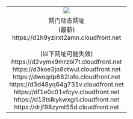 ﻿<table>
  <tr></tr>
  <tr><td colspan=2 align=center><img src="https://d1h9yzirxt2amn.cloudfront.net/Up/oGate.jpg" /></td></tr>
  <tr><td colspan=2 align=center>网门动态网址<br/>(最新)
<br>https://d1h9yzirxt2amn.cloudfront.net
<br/><br/>(以下网址可能失效)
<br>https://d2vymx9mrzbl7t.cloudfront.net
<br>https://d3koe3jo8ctwul.cloudfront.net
<br>https://dwoqdp682lofo.cloudfront.net
<br>https://d3d48yq64g731v.cloudfront.net
<br>https://df1e0c01vfcyv.cloudfront.net
<br>https://d13tslkykwxgrl.cloudfront.net
<br>https://drjf98zymt55d.cloudfront.net
    </td>
  </tr>
</table>
